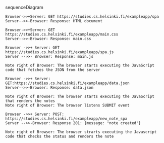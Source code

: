 
sequenceDiagram
    
    Browser->>+Server: GET https://studies.cs.helsinki.fi/exampleapp/spa
    Server-->>-Browser: Response: HTML document
    
    Browser->>+Server: GET https://studies.cs.helsinki.fi/exampleapp/main.css
    Server-->>-Browser: Response: main.css
    
    Browser ->>+ Server: GET https://studies.cs.helsinki.fi/exampleapp/spa.js
    Server -->>- Browser: Response: main.js
    
    Note right of Browser: The browser starts executing the JavaScript code that fetches the JSON from the server
    
    Browser ->>+ Server: GET:https://studies.cs.helsinki.fi/exampleapp/data.json
    Server-->>-Browser: Response: data.json
    
    Note right of Browser: The browser starts executing the JavaScript that renders the notes
    Note right of Browser: The browser listens SUBMIT event

    Browser ->>+ Server: POST: https://studies.cs.helsinki.fi/exampleapp/new_note_spa
    Server -->>-Browser: Response 201: {message: "note created"}

    Note right of Browser: The browser strarts executing the Javascript code that checks the status and renders the note
